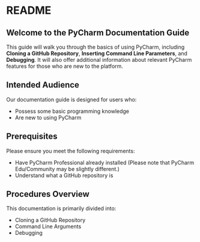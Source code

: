 # README

## Welcome to the PyCharm Documentation Guide

This guide will walk you through the basics of using PyCharm, including **Cloning a GitHub Repository**, **Inserting Command Line Parameters**, and **Debugging**. It will also offer additional information about relevant PyCharm features for those who are new to the platform.

## Intended Audience

Our documentation guide is designed for users who:

* Possess some basic programming knowledge
* Are new to using PyCharm

## Prerequisites

Please ensure you meet the following requirements:

* Have PyCharm Professional already installed (Please note that PyCharm Edu/Community may be slightly different.)
* Understand what a GitHub repository is

## Procedures Overview

This documentation is primarily divided into:

* Cloning a GitHub Repository
* Command Line Arguments
* Debugging
